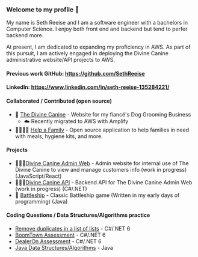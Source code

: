 ### Welcome to my profile 🔋

My name is Seth Reeise and I am a software engineer with a bachelors in Computer Science. I enjoy both front end and backend but tend to perfer backend more. 

At present, I am dedicated to expanding my proficiency in AWS. As part of this pursuit, I am actively engaged in deploying the Divine Canine administrative website/API projects to AWS. 

#### Previous work GitHub: https://github.com/SethReeise

#### LinkedIn: https://www.linkedin.com/in/seth-reeise-135284221/

#### Collaborated / Contributed (open source)

- 🐶 [The Divine Canine](https://www.divinecaninellc.com) - Website for my fiancé's Dog Grooming Business
  - ☁️ Recently migrated to AWS with Amplify
- 👨‍👩‍👧‍👧 [Help a Family](https://github.com/seth-reeise/helpafamily) - Open source application to help families in need with meals, hygiene kits, and more.

#### Projects

- 👩🏻‍💼[Divine Canine Admin Web](https://github.com/seth-reeise/admin-Dc) - Admin website for internal use of The Divine Canine to view and manage customers info (work in progress) (JavaScript/React)
- 👨🏽‍💻[Divine Canine API](https://github.com/seth-reeise/dc-api) - Backend API for The Divine Canine Admin Web (work in progress) (C#/.NET)
- 🚢 [Battleship](https://github.com/seth-reeise/Battleship/tree/master) - Classic Battleship game (Written in my early days of programming) (Java)


#### Coding Questions / Data Structures/Algorithms practice 
- [Remove duplicates in a list of lists](https://github.com/seth-reeise/ListsOfListsCodingQuestion) - C#/.NET 6
- [BoomTown Assessment](https://github.com/seth-reeise/BoomTownApp) - C#/.NET 6
- [DealerOn Assessment](https://github.com/seth-reeise/SalesTaxes) - C#/.NET 6
- [Java Data Structures/Algorithms](https://github.com/seth-reeise/Java-DSA) - Java
